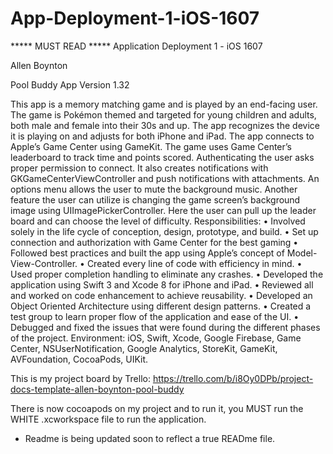 # App-Deployment-1-iOS-1607
***** MUST READ *****  Application Deployment 1 - iOS 1607

Allen Boynton

Pool Buddy App
Version 1.32

This app is a memory matching game and is played by an end-facing user. The game is Pokémon themed and
targeted for young children and adults, both male and female into their 30s and up. The app recognizes the device it
is playing on and adjusts for both iPhone and iPad. The app connects to Apple’s Game Center using GameKit. The
game uses Game Center’s leaderboard to track time and points scored. Authenticating the user asks proper
permission to connect. It also creates notifications with GKGameCenterViewController and push notifications with
attachments. An options menu allows the user to mute the background music. Another feature the user can utilize is
changing the game screen’s background image using UIImagePickerController. Here the user can pull up the leader
board and can choose the level of difficulty.
Responsibilities:
• Involved solely in the life cycle of conception, design, prototype, and build.
• Set up connection and authorization with Game Center for the best gaming
• Followed best practices and built the app using Apple’s concept of Model-View-Controller.
• Created every line of code with efficiency in mind.
• Used proper completion handling to eliminate any crashes.
• Developed the application using Swift 3 and Xcode 8 for iPhone and iPad.
• Reviewed all and worked on code enhancement to achieve reusability.
• Developed an Object Oriented Architecture using different design patterns.
• Created a test group to learn proper flow of the application and ease of the UI.
• Debugged and fixed the issues that were found during the different phases of the project.
Environment: iOS, Swift, Xcode, Google Firebase, Game Center, NSUserNotification, Google Analytics, StoreKit,
GameKit, AVFoundation, CocoaPods, UIKit.

This is my project board by Trello: https://trello.com/b/i8Oy0DPb/project-docs-template-allen-boynton-pool-buddy

There is now cocoapods on my project and to run it, you MUST run the WHITE .xcworkspace file to run the application.

* Readme is being updated soon to reflect a true READme file.
